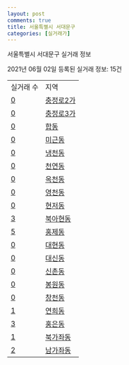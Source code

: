 ```yaml
---
layout: post
comments: true
title: 서울특별시 서대문구
categories: [실거래가]
---
```


서울특별시 서대문구 실거래 정보

2021년 06월 02일 등록된 실거래 정보: 15건


<table>
  <tr>
    <td>실거래 수</td>
    <td>지역</td>
  </tr>

  
  <tr>
    <td><a href="1141010100.html">0</a></td>
    <td><a href="1141010100.html">충정로2가</a></td>
  </tr>
    

  <tr>
    <td><a href="1141010200.html">0</a></td>
    <td><a href="1141010200.html">충정로3가</a></td>
  </tr>
    

  <tr>
    <td><a href="1141010300.html">0</a></td>
    <td><a href="1141010300.html">합동</a></td>
  </tr>
    

  <tr>
    <td><a href="1141010400.html">0</a></td>
    <td><a href="1141010400.html">미근동</a></td>
  </tr>
    

  <tr>
    <td><a href="1141010500.html">0</a></td>
    <td><a href="1141010500.html">냉천동</a></td>
  </tr>
    

  <tr>
    <td><a href="1141010600.html">0</a></td>
    <td><a href="1141010600.html">천연동</a></td>
  </tr>
    

  <tr>
    <td><a href="1141010700.html">0</a></td>
    <td><a href="1141010700.html">옥천동</a></td>
  </tr>
    

  <tr>
    <td><a href="1141010800.html">0</a></td>
    <td><a href="1141010800.html">영천동</a></td>
  </tr>
    

  <tr>
    <td><a href="1141010900.html">0</a></td>
    <td><a href="1141010900.html">현저동</a></td>
  </tr>
    

  <tr>
    <td><a href="1141011000.html">3</a></td>
    <td><a href="1141011000.html">북아현동</a></td>
  </tr>
    

  <tr>
    <td><a href="1141011100.html">5</a></td>
    <td><a href="1141011100.html">홍제동</a></td>
  </tr>
    

  <tr>
    <td><a href="1141011200.html">0</a></td>
    <td><a href="1141011200.html">대현동</a></td>
  </tr>
    

  <tr>
    <td><a href="1141011300.html">0</a></td>
    <td><a href="1141011300.html">대신동</a></td>
  </tr>
    

  <tr>
    <td><a href="1141011400.html">0</a></td>
    <td><a href="1141011400.html">신촌동</a></td>
  </tr>
    

  <tr>
    <td><a href="1141011500.html">0</a></td>
    <td><a href="1141011500.html">봉원동</a></td>
  </tr>
    

  <tr>
    <td><a href="1141011600.html">0</a></td>
    <td><a href="1141011600.html">창천동</a></td>
  </tr>
    

  <tr>
    <td><a href="1141011700.html">1</a></td>
    <td><a href="1141011700.html">연희동</a></td>
  </tr>
    

  <tr>
    <td><a href="1141011800.html">3</a></td>
    <td><a href="1141011800.html">홍은동</a></td>
  </tr>
    

  <tr>
    <td><a href="1141011900.html">1</a></td>
    <td><a href="1141011900.html">북가좌동</a></td>
  </tr>
    

  <tr>
    <td><a href="1141012000.html">2</a></td>
    <td><a href="1141012000.html">남가좌동</a></td>
  </tr>
    


</table>
    